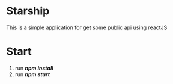 # Starship
This is a simple application for get some public api using reactJS

# Start
1. run ***npm install***
2. run ***npm start***
